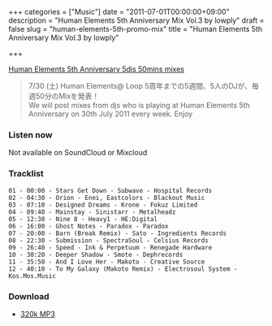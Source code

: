 +++
categories = ["Music"]
date = "2011-07-01T00:00:00+09:00"
description = "Human Elements 5th Anniversary Mix Vol.3 by lowply"
draft = false
slug = "human-elements-5th-promo-mix"
title = "Human Elements 5th Anniversary Mix Vol.3 by lowply"

+++

[Human Elements 5th Anniversary 5djs 50mins mixes](http://www.humanelements.jp/news/human-elements-5th-anniversary-5djs-50mins-mixes/)

> 7/30 (土) Human Elements@ Loop 5周年までの5週間、5人のDJが、毎週50分のMixを発表！  
> We will post mixes from djs who is playing at Human Elements 5th Anniversary on 30th July 2011 every week. Enjoy 

### Listen now

Not available on SoundCloud or Mixcloud

### Tracklist

```accesslog
01 - 00:00 - Stars Get Down - Subwave - Hospital Records
02 - 04:30 - Orion - Enei, Eastcolors - Blackout Music
03 - 07:10 - Designed Dreams - Krone - Fokuz Limited
04 - 09:40 - Mainstay - Sinistarr - Metalheadz
05 - 12:30 - Nine 8 - Heavy1 - HE:Digital
06 - 16:00 - Ghost Notes - Paradox - Paradox
07 - 20:00 - Barn (Break Remix) - Sato - Ingredients Records
08 - 22:30 - Submission - SpectraSoul - Celsius Records
09 - 26:40 - Speed - Ink & Perpetuum - Renegade Hardware
10 - 30:20 - Deeper Shadow - Smote - Dephrecords
11 - 35:50 - And I Love Her - Makoto - Creative Source
12 - 40:10 - To My Galaxy (Makoto Remix) - Electrosoul System - Kos.Mos.Music
```

### Download
- [320k MP3](https://www.dropbox.com/s/mu5tc2mlezib44i/Human%20Elements%205th%20Anniversary%20Mix%20Vol.3%20by%20lowply%20%28MP3%20320k%29.mp3?dl=1)

